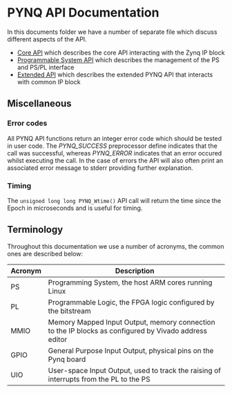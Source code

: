 # PYNQ API Documentation

In this documents folder we have a number of separate file which discuss different aspects of the API.

* <a href="https://github.com/mesham/pynq_api/blob/master/docs/core.md">Core API</a> which describes the core API interacting with the Zynq IP block
* <a href="https://github.com/mesham/pynq_api/blob/master/docs/ps.md">Programmable System API</a> which describes the management of the PS and PS/PL interface
* <a href="https://github.com/mesham/pynq_api/blob/master/docs/extended.md">Extended API</a> which describes the extended PYNQ API that interacts with common IP block

## Miscellaneous

### Error codes

All PYNQ API functions return an integer error code which should be tested in user code. The _PYNQ_SUCCESS_ preprocessor define indicates that the call was successful, whereas _PYNQ_ERROR_ indicates that an error occured whilst executing the call. In the case of errors the API will also often print an associated error message to stderr providing further explanation.

### Timing

The `unsigned long long PYNQ_Wtime()` API call will return the time since the Epoch in microseconds and is useful for timing.

## Terminology

Throughout this documentation we use a number of acronyms, the common ones are described below:

Acronym | Description
--------- | ----------- 
PS | Programming System, the host ARM cores running Linux
PL | Programmable Logic, the FPGA logic configured by the bitstream
MMIO | Memory Mapped Input Output, memory connection to the IP blocks as configured by Vivado address editor
GPIO | General Purpose Input Output, physical pins on the Pynq board
UIO | User-space Input Output, used to track the raising of interrupts from the PL to the PS
